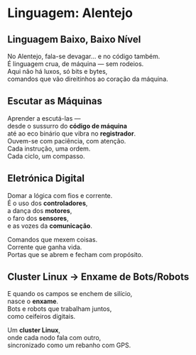 
# Linguagem: Alentejo

## Linguagem Baixo, Baixo Nível

No Alentejo, fala-se devagar... e no código também.  
É linguagem crua, de máquina — sem rodeios.  
Aqui não há luxos, só bits e bytes,  
comandos que vão direitinhos ao coração da máquina.

## Escutar as Máquinas

Aprender a escutá-las —  
desde o sussurro do **código de máquina**  
até ao eco binário que vibra no **registrador**.  
Ouvem-se com paciência, com atenção.  
Cada instrução, uma ordem.  
Cada ciclo, um compasso.

## Eletrónica Digital

Domar a lógica com fios e corrente.  
É o uso dos **controladores**,  
a dança dos **motores**,  
o faro dos **sensores**,  
e as vozes da **comunicação**.

Comandos que mexem coisas.  
Corrente que ganha vida.  
Portas que se abrem e fecham com propósito.

## Cluster Linux → Enxame de Bots/Robots

E quando os campos se enchem de silício,  
nasce o **enxame**.  
Bots e robots que trabalham juntos,  
como ceifeiros digitais.

Um **cluster Linux**,  
onde cada nodo fala com outro,  
sincronizado como um rebanho com GPS.
